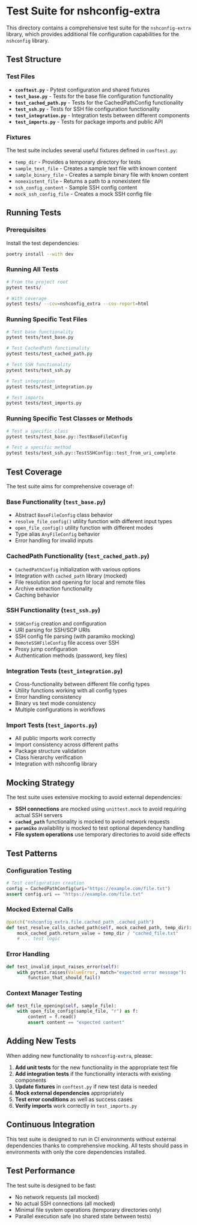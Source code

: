 # Test Suite for nshconfig-extra

This directory contains a comprehensive test suite for the `nshconfig-extra` library, which provides additional file configuration capabilities for the `nshconfig` library.

## Test Structure

### Test Files

- **`conftest.py`** - Pytest configuration and shared fixtures
- **`test_base.py`** - Tests for the base file configuration functionality
- **`test_cached_path.py`** - Tests for the CachedPathConfig functionality
- **`test_ssh.py`** - Tests for SSH file configuration functionality
- **`test_integration.py`** - Integration tests between different components
- **`test_imports.py`** - Tests for package imports and public API

### Fixtures

The test suite includes several useful fixtures defined in `conftest.py`:

- `temp_dir` - Provides a temporary directory for tests
- `sample_text_file` - Creates a sample text file with known content
- `sample_binary_file` - Creates a sample binary file with known content
- `nonexistent_file` - Returns a path to a nonexistent file
- `ssh_config_content` - Sample SSH config content
- `mock_ssh_config_file` - Creates a mock SSH config file

## Running Tests

### Prerequisites

Install the test dependencies:

```bash
poetry install --with dev
```

### Running All Tests

```bash
# From the project root
pytest tests/

# With coverage
pytest tests/ --cov=nshconfig_extra --cov-report=html
```

### Running Specific Test Files

```bash
# Test base functionality
pytest tests/test_base.py

# Test CachedPath functionality
pytest tests/test_cached_path.py

# Test SSH functionality
pytest tests/test_ssh.py

# Test integration
pytest tests/test_integration.py

# Test imports
pytest tests/test_imports.py
```

### Running Specific Test Classes or Methods

```bash
# Test a specific class
pytest tests/test_base.py::TestBaseFileConfig

# Test a specific method
pytest tests/test_ssh.py::TestSSHConfig::test_from_uri_complete
```

## Test Coverage

The test suite aims for comprehensive coverage of:

### Base Functionality (`test_base.py`)
- Abstract `BaseFileConfig` class behavior
- `resolve_file_config()` utility function with different input types
- `open_file_config()` utility function with different modes
- Type alias `AnyFileConfig` behavior
- Error handling for invalid inputs

### CachedPath Functionality (`test_cached_path.py`)
- `CachedPathConfig` initialization with various options
- Integration with `cached_path` library (mocked)
- File resolution and opening for local and remote files
- Archive extraction functionality
- Caching behavior

### SSH Functionality (`test_ssh.py`)
- `SSHConfig` creation and configuration
- URI parsing for SSH/SCP URIs
- SSH config file parsing (with paramiko mocking)
- `RemoteSSHFileConfig` file access over SSH
- Proxy jump configuration
- Authentication methods (password, key files)

### Integration Tests (`test_integration.py`)
- Cross-functionality between different file config types
- Utility functions working with all config types
- Error handling consistency
- Binary vs text mode consistency
- Multiple configurations in workflows

### Import Tests (`test_imports.py`)
- All public imports work correctly
- Import consistency across different paths
- Package structure validation
- Class hierarchy verification
- Integration with nshconfig library

## Mocking Strategy

The test suite uses extensive mocking to avoid external dependencies:

- **SSH connections** are mocked using `unittest.mock` to avoid requiring actual SSH servers
- **`cached_path`** functionality is mocked to avoid network requests
- **`paramiko`** availability is mocked to test optional dependency handling
- **File system operations** use temporary directories to avoid side effects

## Test Patterns

### Configuration Testing
```python
# Test configuration creation
config = CachedPathConfig(uri="https://example.com/file.txt")
assert config.uri == "https://example.com/file.txt"
```

### Mocked External Calls
```python
@patch("nshconfig_extra.file.cached_path_.cached_path")
def test_resolve_calls_cached_path(self, mock_cached_path, temp_dir):
    mock_cached_path.return_value = temp_dir / "cached_file.txt"
    # ... test logic
```

### Error Handling
```python
def test_invalid_input_raises_error(self):
    with pytest.raises(ValueError, match="expected error message"):
        function_that_should_fail()
```

### Context Manager Testing
```python
def test_file_opening(self, sample_file):
    with open_file_config(sample_file, "r") as f:
        content = f.read()
        assert content == "expected content"
```

## Adding New Tests

When adding new functionality to `nshconfig-extra`, please:

1. **Add unit tests** for the new functionality in the appropriate test file
2. **Add integration tests** if the functionality interacts with existing components
3. **Update fixtures** in `conftest.py` if new test data is needed
4. **Mock external dependencies** appropriately
5. **Test error conditions** as well as success cases
6. **Verify imports** work correctly in `test_imports.py`

## Continuous Integration

This test suite is designed to run in CI environments without external dependencies thanks to comprehensive mocking. All tests should pass in environments with only the core dependencies installed.

## Test Performance

The test suite is designed to be fast:
- No network requests (all mocked)
- No actual SSH connections (all mocked)
- Minimal file system operations (temporary directories only)
- Parallel execution safe (no shared state between tests)
